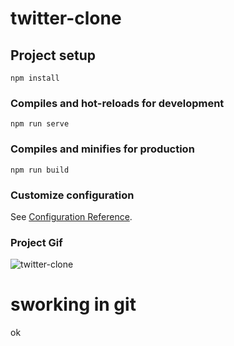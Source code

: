 # twitter-clone

## Project setup

```
npm install
```

### Compiles and hot-reloads for development

```
npm run serve
```

### Compiles and minifies for production

```
npm run build
```

### Customize configuration

See [Configuration Reference](https://cli.vuejs.org/config/).

### Project Gif

![twitter-clone](https://user-images.githubusercontent.com/57585087/114254996-517cce80-99bb-11eb-9fb4-2ffcc17418fb.gif)

###

# sworking in git

ok
